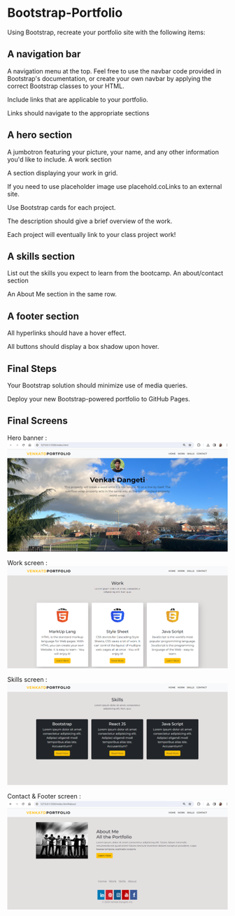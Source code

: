 # Bootstrap-Portfolio

Using Bootstrap, recreate your portfolio site with the following items:

## A navigation bar

A navigation menu at the top. Feel free to use the navbar code provided in Bootstrap's documentation, or create your own navbar by applying the correct Bootstrap classes to your HTML.

Include links that are applicable to your portfolio.

Links should navigate to the appropriate sections

## A hero section

A jumbotron featuring your picture, your name, and any other information you'd like to include.
A work section

A section displaying your work in grid.

If you need to use placeholder image use placehold.coLinks to an external site.

Use Bootstrap cards for each project.

The description should give a brief overview of the work.

Each project will eventually link to your class project work!

## A skills section

List out the skills you expect to learn from the bootcamp.
An about/contact section

An About Me section in the same row.

## A footer section

All hyperlinks should have a hover effect.

All buttons should display a box shadow upon hover.

## Final Steps

Your Bootstrap solution should minimize use of media queries.

Deploy your new Bootstrap-powered portfolio to GitHub Pages.

## Final Screens

Hero banner : ![Alt text](images/Final_hero%20banner.png)

Work screen : ![Alt text](images/Final_work%20screen.png)

Skills screen : ![Alt text](images/Final_Skills%20screen.png)

Contact & Footer screen : ![Alt text](images/Final_Contact%20and%20Footer.png)
